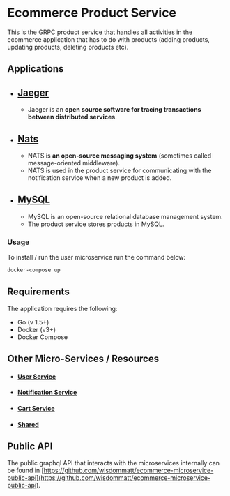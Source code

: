 # Ecommerce Product Service

This is the GRPC product service that handles all activities in the ecommerce application that has to do with products (adding products, updating products, deleting products etc).

## Applications

* ## [Jaeger](https://www.jaegertracing.io/)

  * Jaeger is an **open source software for tracing transactions between distributed services**.
* ## [Nats](https://nats.io)

  * NATS is **an open-source messaging system** (sometimes called message-oriented middleware).
  * NATS is used in the product service for communicating with the notification service when a new product is added.
* ## [MySQL](https://www.mysql.com/)

  * MySQL is an open-source relational database management system.
  * The product service stores products in MySQL.

### Usage

To install / run the user microservice run the command below:

```bash
docker-compose up
```

## Requirements

The application requires the following:

* Go (v 1.5+)
* Docker (v3+)
* Docker Compose

## Other Micro-Services / Resources

* #### [User Service](https://github.com/wisdommatt/ecommerce-microservice-user-service)
* #### [Notification Service](https://github.com/wisdommatt/ecommerce-microservice-notification-service)
* #### [Cart Service](https://github.com/wisdommatt/ecommerce-microservice-cart-service)
* #### [Shared](https://github.com/wisdommatt/ecommerce-microservice-shared)

## Public API

The public graphql API that interacts with the microservices internally can be found in [https://github.com/wisdommatt/ecommerce-microservice-public-api](https://github.com/wisdommatt/ecommerce-microservice-public-api).
